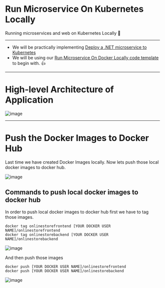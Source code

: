 # Run Microservice On Kubernetes Locally
Running microservices and web on Kubernetes Locally :star_struck:

-----

- We will be practically implementing [Deploy a .NET microservice to Kubernetes](https://learn.microsoft.com/en-us/training/modules/dotnet-deploy-microservices-kubernetes/)
- We will be using our [Run Microservice On Docker Locally code template](https://github.com/vivekmvp/run-microservices-on-docker-locally) to begin with. :+1:

----

# High-level Architecture of Application

![image](https://user-images.githubusercontent.com/30829678/192071871-fdd7c8d2-2f9a-4262-a1cd-d32afe211ff1.png)

----

# Push the Docker Images to Docker Hub

Last time we have created Docker Images locally.  Now lets push those local docker images to docker hub.

![image](https://user-images.githubusercontent.com/30829678/193127849-21c9c1a6-6c69-4e9e-aec5-45bcd5d7a562.png)


## Commands to push local docker images to docker hub

In order to push local docker images to docker hub first we have to tag those images.

```
docker tag onlinestorefrontend [YOUR DOCKER USER NAME]/onlinestorefrontend
docker tag onlinestorebackend [YOUR DOCKER USER NAME]/onlinestorebackend
```
![image](https://user-images.githubusercontent.com/30829678/193128869-2d44cfa9-478b-477c-8f37-35767d8863f4.png)


And then push those images

```
docker push [YOUR DOCKER USER NAME]/onlinestorefrontend
docker push [YOUR DOCKER USER NAME]/onlinestorebackend
```
![image](https://user-images.githubusercontent.com/30829678/193129388-99051a6c-b24d-4bd7-a72d-747957f72de1.png)

